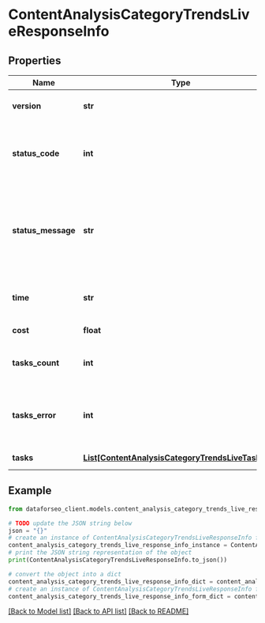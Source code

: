 # ContentAnalysisCategoryTrendsLiveResponseInfo


## Properties

Name | Type | Description | Notes
------------ | ------------- | ------------- | -------------
**version** | **str** | the current version of the API | [optional] 
**status_code** | **int** | general status code you can find the full list of the response codes here | [optional] 
**status_message** | **str** | general informational message you can find the full list of general informational messages here | [optional] 
**time** | **str** | total execution time, seconds | [optional] 
**cost** | **float** | total tasks cost, USD | [optional] 
**tasks_count** | **int** | the number of tasks in the tasks array | [optional] 
**tasks_error** | **int** | the number of tasks in the tasks array returned with an error | [optional] 
**tasks** | [**List[ContentAnalysisCategoryTrendsLiveTaskInfo]**](ContentAnalysisCategoryTrendsLiveTaskInfo.md) | array of tasks | [optional] 

## Example

```python
from dataforseo_client.models.content_analysis_category_trends_live_response_info import ContentAnalysisCategoryTrendsLiveResponseInfo

# TODO update the JSON string below
json = "{}"
# create an instance of ContentAnalysisCategoryTrendsLiveResponseInfo from a JSON string
content_analysis_category_trends_live_response_info_instance = ContentAnalysisCategoryTrendsLiveResponseInfo.from_json(json)
# print the JSON string representation of the object
print(ContentAnalysisCategoryTrendsLiveResponseInfo.to_json())

# convert the object into a dict
content_analysis_category_trends_live_response_info_dict = content_analysis_category_trends_live_response_info_instance.to_dict()
# create an instance of ContentAnalysisCategoryTrendsLiveResponseInfo from a dict
content_analysis_category_trends_live_response_info_form_dict = content_analysis_category_trends_live_response_info.from_dict(content_analysis_category_trends_live_response_info_dict)
```
[[Back to Model list]](../README.md#documentation-for-models) [[Back to API list]](../README.md#documentation-for-api-endpoints) [[Back to README]](../README.md)


